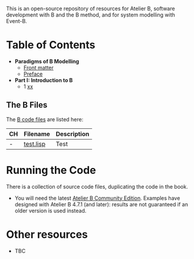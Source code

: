 This is an open-source repository of resources for Atelier B, software development with B and the B method, and for system modelling with Event-B.

# Table of Contents

- **Paradigms of B Modelling**
  * [Front matter](docs/frontmatter.md)
  * [Preface](docs/preface.md)
- **Part I:  Introduction to B**
  * 1  [xx](docs/xx.md)


## The B Files

The [B code files]() are listed here:

| CH   | Filename                            | Description                                                            |
|------|-------------------------------------|------------------------------------------------------------------------|
| -    | [test.lisp](B/test.lisp)            | Test                            |


# Running the Code

There is a collection of source code files, duplicating the code in the book. 

* You will need the latest [Atelier B Community Edition](https://www.atelierb.eu/en/atelier-b-support-maintenance/download-atelier-b/). Examples have designed with Atelier B 4.7.1 (and later): results are not guaranteed if an older version is used instead.

# Other resources

* TBC